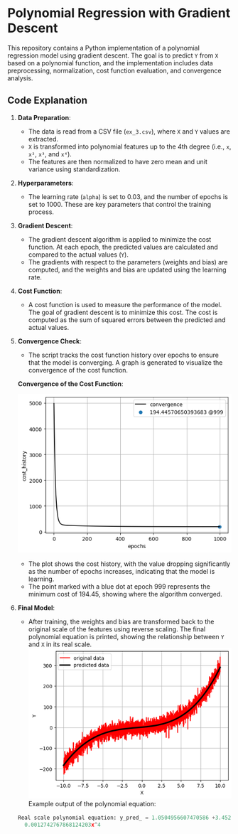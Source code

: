 # Polynomial Regression with Gradient Descent

This repository contains a Python implementation of a polynomial regression model using gradient descent. The goal is to predict `Y` from `X` based on a polynomial function, and the implementation includes data preprocessing, normalization, cost function evaluation, and convergence analysis.

## Code Explanation

1. **Data Preparation**:
   - The data is read from a CSV file (`ex_3.csv`), where `X` and `Y` values are extracted. 
   - `X` is transformed into polynomial features up to the 4th degree (i.e., `x`, `x²`, `x³`, and `x⁴`).
   - The features are then normalized to have zero mean and unit variance using standardization.

2. **Hyperparameters**:
   - The learning rate (`alpha`) is set to 0.03, and the number of epochs is set to 1000. These are key parameters that control the training process.

3. **Gradient Descent**:
   - The gradient descent algorithm is applied to minimize the cost function. At each epoch, the predicted values are calculated and compared to the actual values (`Y`).
   - The gradients with respect to the parameters (weights and bias) are computed, and the weights and bias are updated using the learning rate.

4. **Cost Function**:
   - A cost function is used to measure the performance of the model. The goal of gradient descent is to minimize this cost. The cost is computed as the sum of squared errors between the predicted and actual values.

5. **Convergence Check**:
   - The script tracks the cost function history over epochs to ensure that the model is converging. A graph is generated to visualize the convergence of the cost function.

   **Convergence of the Cost Function**:

   ![Convergence](https://github.com/MohamedAliSaada/polynomial_regression_using_the_gradient_descent/blob/main/convergence.png)

   - The plot shows the cost history, with the value dropping significantly as the number of epochs increases, indicating that the model is learning.
   - The point marked with a blue dot at epoch 999 represents the minimum cost of 194.45, showing where the algorithm converged.

6. **Final Model**:
   - After training, the weights and bias are transformed back to the original scale of the features using reverse scaling. The final polynomial equation is printed, showing the relationship between `Y` and `X` in its real scale.
   ![Module](https://github.com/MohamedAliSaada/polynomial_regression_using_the_gradient_descent/blob/main/Module_results.png)
   Example output of the polynomial equation:
   ```python
   Real scale polynomial equation: y_pred_ = 1.0504956607470586 +3.4524312154756442x + 0.3964276919139884x^2 + 0.20228828369409663x^3 +
     0.0012742767868124203x^4
